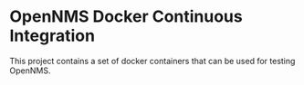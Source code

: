 OpenNMS Docker Continuous Integration
=====================================

This project contains a set of docker containers that can be used for
testing OpenNMS.

